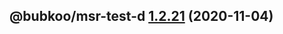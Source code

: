 ## @bubkoo/msr-test-d [1.2.21](https://github.com/bubkoo/monorepo-semantic-release/compare/@bubkoo/msr-test-d@1.2.20...@bubkoo/msr-test-d@1.2.21) (2020-11-04)
